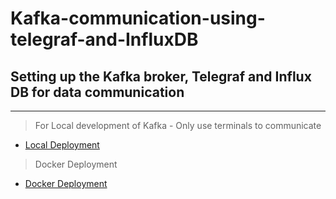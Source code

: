 # Kafka-communication-using-telegraf-and-InfluxDB
## Setting up the Kafka broker, Telegraf and Influx DB for data communication
----


> For Local development of Kafka - Only use terminals to communicate
- [Local Deployment](./Local%20Deployment/)

> Docker Deployment
- [Docker Deployment](./Docker%20Deployment/)



